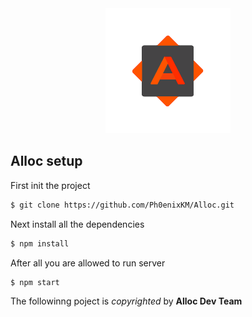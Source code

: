 <div align="center">
<img src="public/arts/logoLight.png">
</div>

## Alloc setup

First init the project

```bash
$ git clone https://github.com/Ph0enixKM/Alloc.git
```

Next install all the dependencies

```bash
$ npm install
```
After all you are allowed to run server

```bash
$ npm start
```

The followinng poject is *copyrighted* by **Alloc Dev Team**
